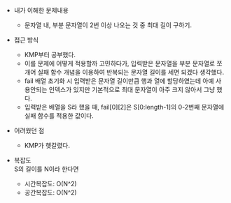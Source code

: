 * 내가 이해한 문제내용
  - 문자열 내, 부분 문자열이 2번 이상 나오는 것 중 최대 길이 구하기. 
  
* 접근 방식
  - KMP부터 공부했다. 
  - 이를 문제에 어떻게 적용할까 고민하다가, 입력받은 문자열을 부분 문자열로 쪼개어 실패 함수 개념을 이용하여 반복되는 문자열 길이를 세면 되겠다 생각했다. 
  - fail 배열 초기화 시 입력받은 문자열 길이만큼 행과 열에 할당하였는데 아예 사용안되는 인덱스가 있지만 기본적으로 최대 문자열이 아주 크지 않아서 그냥 했다.
  - 입력받은 배열을 S라 했을 때, fail[0][2]은 S[0:length-1]의 0-2번째 문자열에 실패 함수를 적용한 값이다.
  
* 어려웠던 점
  - KMP가 헷갈렸다. 
  
* 복잡도    
    S의 길이를 N이라 한다면
  - 시간복잡도: O(N^2)
  - 공간복잡도: O(N^2) 
